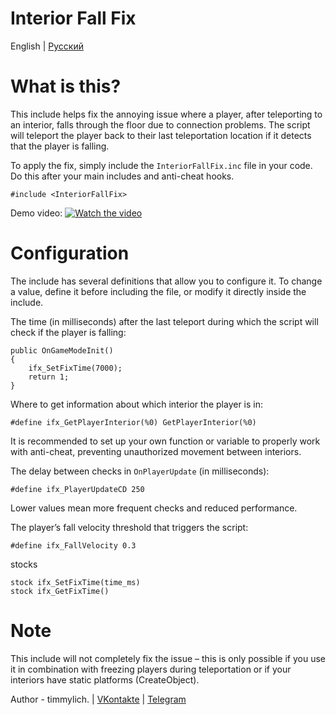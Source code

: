 # Interior Fall Fix
English | [Русский](README.ru.md)

# What is this?

This include helps fix the annoying issue where a player, after teleporting to an interior, falls through the floor due to connection problems. The script will teleport the player back to their last teleportation location if it detects that the player is falling.

To apply the fix, simply include the `InteriorFallFix.inc` file in your code. Do this after your main includes and anti-cheat hooks.
```pawn
#include <InteriorFallFix>
```

Demo video:
[![Watch the video](https://img.youtube.com/vi/-lnWa3OpdjA/maxresdefault.jpg)](https://youtu.be/-lnWa3OpdjA)

# Configuration
The include has several definitions that allow you to configure it. To change a value, define it before including the file, or modify it directly inside the include.

The time (in milliseconds) after the last teleport during which the script will check if the player is falling:
```pawn
public OnGameModeInit()
{
    ifx_SetFixTime(7000);
    return 1;
}
```
Where to get information about which interior the player is in:
```pawn
#define ifx_GetPlayerInterior(%0) GetPlayerInterior(%0)
```
It is recommended to set up your own function or variable to properly work with anti-cheat, preventing unauthorized movement between interiors.

The delay between checks in `OnPlayerUpdate` (in milliseconds):
```pawn
#define ifx_PlayerUpdateCD 250
```
Lower values mean more frequent checks and reduced performance.

The player’s fall velocity threshold that triggers the script:
```pawn
#define ifx_FallVelocity 0.3
```

stocks
```pawn
stock ifx_SetFixTime(time_ms)
stock ifx_GetFixTime()
```

# Note

This include will not completely fix the issue – this is only possible if you use it in combination with freezing players during teleportation or if your interiors have static platforms (CreateObject).

Author - timmylich. | [VKontakte](vk.com/timmylich) | [Telegram](t.me/timmylich)
